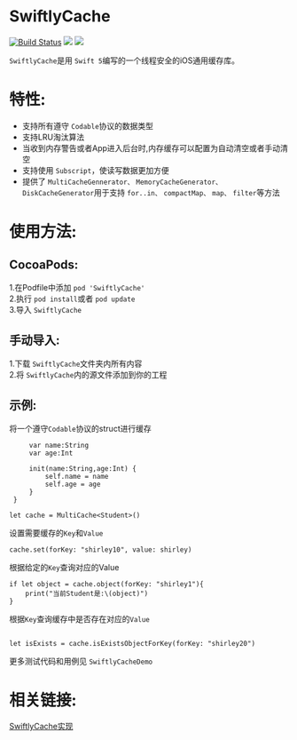 # SwiftlyCache

[![Build Status](https://travis-ci.org/hlc0000/SwiftlyCache.svg?branch=master)](https://travis-ci.org/hlc0000/SwiftlyCache)
![](https://img.shields.io/cocoapods/p/SwiftlyCache.svg?style=flat)
![](https://img.shields.io/cocoapods/v/SwiftlyCache.svg?style=flat)

 `SwiftlyCache`是用 `Swift 5`编写的一个线程安全的iOS通用缓存库。

特性:
==============

-  支持所有遵守 `Codable`协议的数据类型
-  支持LRU淘汰算法
-  当收到内存警告或者App进入后台时,内存缓存可以配置为自动清空或者手动清空
-  支持使用 `Subscript`，使读写数据更加方便
-  提供了 `MultiCacheGennerator、` `MemoryCacheGenerator、` `DiskCacheGenerator`用于支持 `for..in、`
   `compactMap、` `map、` `filter`等方法
  
  使用方法:
  =============
  CocoaPods:
  ------------------------------
  1.在Podfile中添加 `pod 'SwiftlyCache'`     
  2.执行 `pod install`或者 `pod update`    
  3.导入  `SwiftlyCache`    
  
  手动导入:
  ------------------------------
  1.下载 `SwiftlyCache`文件夹内所有内容  
  2.将 `SwiftlyCache`内的源文件添加到你的工程  
  
  示例:
  ------------------------------
  将一个遵守`Codable`协议的struct进行缓存
  
 ```struct Student:Codable {
      var name:String
      var age:Int
      
      init(name:String,age:Int) {
          self.name = name
          self.age = age
      }
  }
  ```
  ```
  let cache = MultiCache<Student>()
  
 ```
  
  设置需要缓存的`Key`和`Value`
  
  ```
  cache.set(forKey: "shirley10", value: shirley)
  
 ``` 
 
 根据给定的`Key`查询对应的Value
 
 ```
 if let object = cache.object(forKey: "shirley1"){
     print("当前Student是:\(object)")
 }
 ```
 
 根据`Key`查询缓存中是否存在对应的`Value`
 
 ```
 
 let isExists = cache.isExistsObjectForKey(forKey: "shirley20")
 
 ```
 
更多测试代码和用例见  `SwiftlyCacheDemo`

相关链接:
==============
[SwiftlyCache实现](https://juejin.im/post/5e7084886fb9a07c7b784f7f)
  

  
  
  


